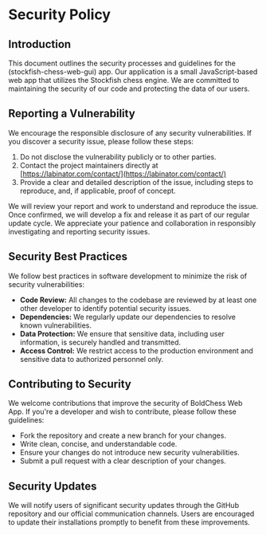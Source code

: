 # Security Policy

## Introduction

This document outlines the security processes and guidelines for the (stockfish-chess-web-gui) app.
Our application is a small JavaScript-based web app that utilizes the Stockfish chess engine. We are committed to maintaining the security of our code and protecting the data of our users.

## Reporting a Vulnerability

We encourage the responsible disclosure of any security vulnerabilities. If you discover a security issue, please follow these steps:

1. Do not disclose the vulnerability publicly or to other parties.
2. Contact the project maintainers directly at [https://labinator.com/contact/](https://labinator.com/contact/)
3. Provide a clear and detailed description of the issue, including steps to reproduce, and, if applicable, proof of concept.

We will review your report and work to understand and reproduce the issue. Once confirmed, we will develop a fix and release it as part of our regular update cycle. We appreciate your patience and collaboration in responsibly investigating and reporting security issues.

## Security Best Practices

We follow best practices in software development to minimize the risk of security vulnerabilities:

- **Code Review:** All changes to the codebase are reviewed by at least one other developer to identify potential security issues.
- **Dependencies:** We regularly update our dependencies to resolve known vulnerabilities.
- **Data Protection:** We ensure that sensitive data, including user information, is securely handled and transmitted.
- **Access Control:** We restrict access to the production environment and sensitive data to authorized personnel only.

## Contributing to Security

We welcome contributions that improve the security of BoldChess Web App. If you're a developer and wish to contribute, please follow these guidelines:

- Fork the repository and create a new branch for your changes.
- Write clean, concise, and understandable code.
- Ensure your changes do not introduce new security vulnerabilities.
- Submit a pull request with a clear description of your changes.

## Security Updates

We will notify users of significant security updates through the GitHub repository and our official communication channels. Users are encouraged to update their installations promptly to benefit from these improvements.
